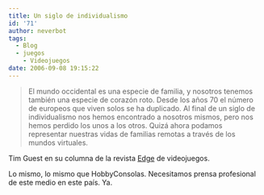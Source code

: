 ```yaml
---
title: Un siglo de individualismo
id: '71'
author: neverbot
tags:
  - Blog
  - juegos
    - Videojuegos
date: 2006-09-08 19:15:22
---
```


> El mundo occidental es una especie de familia, y nosotros tenemos también una especie de corazón roto. Desde los años 70 el número de europeos que viven solos se ha duplicado. Al final de un siglo de individualismo nos hemos encontrado a nosotros mismos, pero nos hemos perdido los unos a los otros. Quizá ahora podamos representar nuestras vidas de familias remotas a través de los mundos virtuales.

Tim Guest en su columna de la revista [Edge](http://en.wikipedia.org/wiki/Edge_%28magazine%29) de videojuegos.

Lo mismo, lo mismo que HobbyConsolas. Necesitamos prensa profesional de este medio en este país. Ya.